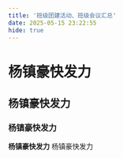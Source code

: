 ```yaml
---
title: '班级团建活动、班级会议汇总'
date: 2025-05-15 23:22:55
hide: true
---
```

# 杨镇豪快发力
## 杨镇豪快发力
### 杨镇豪快发力
**杨镇豪快发力**
杨镇豪快发力